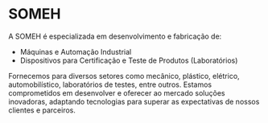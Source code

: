 # SOMEH

A SOMEH é especializada em desenvolvimento e fabricação de: 

- Máquinas e Automação Industrial
- Dispositivos para Certificação e Teste de Produtos (Laboratórios)

Fornecemos para diversos setores como mecânico, plástico, elétrico, automobilístico, laboratórios de testes, entre outros. Estamos comprometidos em desenvolver e oferecer ao mercado soluções inovadoras, adaptando tecnologias para superar as expectativas de nossos clientes e parceiros.

<!--

**Here are some ideas to get you started:**

🙋‍♀️ A short introduction - what is your organization all about?
🌈 Contribution guidelines - how can the community get involved?
👩‍💻 Useful resources - where can the community find your docs? Is there anything else the community should know?
🍿 Fun facts - what does your team eat for breakfast?
🧙 Remember, you can do mighty things with the power of [Markdown](https://docs.github.com/github/writing-on-github/getting-started-with-writing-and-formatting-on-github/basic-writing-and-formatting-syntax)
-->
